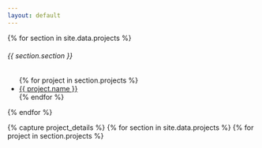 ```yaml
---
layout: default
---
```


{% for section in site.data.projects %}
  <h6 class="sidebar-heading d-flex justify-content-between align-items-center px-3 mt-4 mb-1 text-muted">
    <span>{{ section.section }}</span>
  </h6>
  <ul class="nav flex-column">
    {% for project in section.projects %}
      <li class="nav-item">
        <a class="nav-link project-link" href="#" data-target="{{ project.id }}">
          <ion-icon name="{{ project.icon }}"></ion-icon>
          {{ project.name }}
        </a>
      </li>
    {% endfor %}
  </ul>
{% endfor %}

{% capture project_details %}
  {% for section in site.data.projects %}
    {% for project in section.projects %}
      <div id="{{ project.id }}" class="project-detail" style="display: none;">
        <h2>{{ project.name }}
          {% for link in project.links %}
            <a href="{{ link.url }}" target="_blank" class="btn btn-outline-secondary btn-sm">{{ link.name }}</a>
          {% endfor %}
        </h2>
        <p class="lead">{{ project.short_description }}</p>
        <hr>

        <div class="row my-4">
          {% for item in project.demo %}
            <div class="col-md-6 mb-3">
              <img src="{{ item }}" class="img-fluid rounded border" alt="{{ project.name }} screenshot">
            </div>
          {% endfor %}
        </div>

        {{ project.long_description | markdownify }}
      </div>
    {% endfor %}
  {% endfor %}
{% endcapture %}

<script>
  document.addEventListener('DOMContentLoaded', function() {
    document.getElementById('project-details-container').innerHTML = `{{ project_details | escape }}`;
  });
</script>